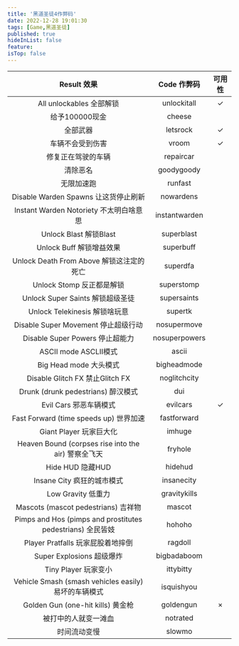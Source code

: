 ```yaml
---
title: '黑道圣徒4作弊码'
date: 2022-12-28 19:01:30
tags: [Game,黑道圣徒]
published: true
hideInList: false
feature: 
isTop: false
---
```

|Result 效果|Code 作弊码|可用性|
|:---:|:---:|:---:|
|All unlockables 全部解锁|unlockitall|✓|
|给予100000现金|cheese||
|全部武器|letsrock|✓|
|车辆不会受到伤害|vroom|✓|
|修复正在驾驶的车辆|repaircar||
|清除恶名|goodygoody||
|无限加速跑|runfast|| 
|Disable Warden Spawns 让这货停止刷新|nowardens||
|Instant Warden Notoriety 不太明白啥意思|instantwarden||
|Unlock Blast 解锁Blast|superblast||
|Unlock Buff 解锁增益效果|superbuff||
|Unlock Death From Above 解锁这注定的死亡|superdfa||
|Unlock Stomp 反正都是解锁|superstomp|| 
|Unlock Super Saints 解锁超级圣徒|supersaints||
|Unlock Telekinesis 解锁啥玩意|supertk||
|Disable Super Movement 停止超级行动|nosupermove||
|Disable Super Powers 停止超能力|nosuperpowers||
|ASCII mode ASCLII模式|ascii||
|Big Head mode 大头模式|bigheadmode||
|Disable Glitch FX 禁止Glitch FX|noglitchcity||
|Drunk (drunk pedestrians) 醉汉模式|dui||
|Evil Cars 邪恶车辆模式|evilcars|✓|
|Fast Forward (time speeds up) 世界加速|fastforward||
|Giant Player 玩家巨大化|imhuge||
|Heaven Bound (corpses rise into the air) 警察全飞天|fryhole||
|Hide HUD 隐藏HUD|hidehud||
|Insane City 疯狂的城市模式|insanecity||
|Low Gravity 低重力|gravitykills||
|Mascots (mascot pedestrians) 吉祥物|mascot||
|Pimps and Hos (pimps and prostitutes pedestrians) 全民皆妓|hohoho||
|Player Pratfalls 玩家屁股着地摔倒|ragdoll||
|Super Explosions 超级爆炸 |bigbadaboom||
|Tiny Player 玩家变小|ittybitty||
|Vehicle Smash (smash vehicles easily) 易坏的车辆模式|isquishyou||
|Golden Gun (one-hit kills) 黄金枪|goldengun|×|
|被打中的人就变一滩血|notrated||
|时间流动变慢|slowmo||